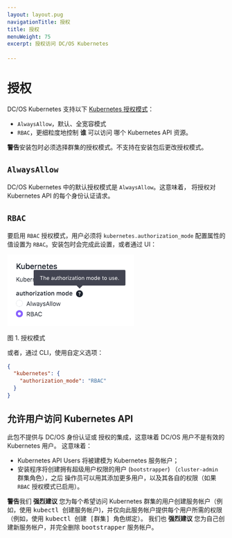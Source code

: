 ```yaml
---
layout: layout.pug
navigationTitle: 授权
title: 授权
menuWeight: 75
excerpt: 授权访问 DC/OS Kubernetes

---
```




# 授权

DC/OS Kubernetes 支持以下
[Kubernetes 授权模式](https://kubernetes.io/docs/reference/access-authn-authz/authorization/#authorization-modules)：

- `AlwaysAllow`，默认、全宽容模式
- `RBAC`，更细粒度地控制 **谁** 可以访问 哪个 Kubernetes API 资源。

<p class="message--important"><strong>警告</strong>安装包时必须选择群集的授权模式。不支持在安装包后更改授权模式。</p>


## `AlwaysAllow`

DC/OS Kubernetes 中的默认授权模式是 `AlwaysAllow`。这意味着，
将授权对 Kubernetes API 的每个身份认证请求。

## `RBAC`

要启用 `RBAC` 授权模式，用户必须将
 `kubernetes.authorization_mode` 配置属性的值设置为 `RBAC`。安装包时会完成此设置，或者通过 UI：

![alt text](../img/authorization-mode.png "Authorization Mode")

图 1. 授权模式

或者，通过 CLI，使用自定义选项：

```json
{
  "kubernetes": {
    "authorization_mode": "RBAC"
  }
}
```

## 允许用户访问 Kubernetes API

此包不提供与 DC/OS 身份认证或
授权的集成，这意味着 DC/OS 用户不是有效的 Kubernetes 用户。
这意味着：

- Kubernetes API Users 将被建模为 Kubernetes 服务帐户；
- 安装程序将创建拥有超级用户权限的用户 (`bootstrapper`) 
 （`cluster-admin` 群集角色），之后
 操作员可以用其添加更多用户，以及其各自的权限（如果 `RBAC`
 授权模式已启用）。

<p class="message--important"><strong>警告</strong>我们 <strong>强烈建议</strong> 您为每个希望访问 Kubernetes 群集的用户创建服务帐户（例如，使用 <tt>kubectl 创建服务帐户</tt>)，并仅向此服务帐户提供每个用户所需的权限（例如，使用 <tt>kubectl 创建 [群集] 角色绑定</tt>）。
我们也 <strong>强烈建议</strong> 您为自己创建新服务帐户，并完全删除 <tt>bootstrapper</tt> 服务帐户。</p>

